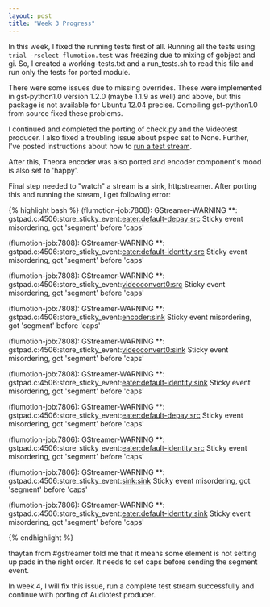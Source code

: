 ```yaml
---
layout: post
title: "Week 3 Progress"
---
```


In this week, I fixed the running tests first of all. Running all the tests using `trial -rselect flumotion.test` was freezing due to mixing of gobject and gi. So, I created a working-tests.txt and a run_tests.sh to read this file and run only the tests for ported module.

There were some issues due to missing overrides. These were implemented in gst-python1.0 version 1.2.0 (maybe 1.1.9 as well) and above, but this package is not available for Ubuntu 12.04 precise. Compiling gst-python1.0 from source fixed these problems.

I continued and completed the porting of check.py and the Videotest producer. I also fixed a troubling issue about pspec set to None. Further, I've posted instructions about how to [run a test stream].

After this, Theora encoder was also ported and encoder component's mood is also set to 'happy'.

Final step needed to "watch" a stream is a sink, httpstreamer. After porting this and running the stream, I get following error:

{% highlight bash %}
(flumotion-job:7808): GStreamer-WARNING **: gstpad.c:4506:store_sticky_event:<eater:default-depay:src> Sticky event misordering, got 'segment' before 'caps'

(flumotion-job:7808): GStreamer-WARNING **: gstpad.c:4506:store_sticky_event:<eater:default-identity:src> Sticky event misordering, got 'segment' before 'caps'

(flumotion-job:7808): GStreamer-WARNING **: gstpad.c:4506:store_sticky_event:<videoconvert0:src> Sticky event misordering, got 'segment' before 'caps'

(flumotion-job:7808): GStreamer-WARNING **: gstpad.c:4506:store_sticky_event:<encoder:sink> Sticky event misordering, got 'segment' before 'caps'

(flumotion-job:7808): GStreamer-WARNING **: gstpad.c:4506:store_sticky_event:<videoconvert0:sink> Sticky event misordering, got 'segment' before 'caps'

(flumotion-job:7808): GStreamer-WARNING **: gstpad.c:4506:store_sticky_event:<eater:default-identity:sink> Sticky event misordering, got 'segment' before 'caps'

(flumotion-job:7806): GStreamer-WARNING **: gstpad.c:4506:store_sticky_event:<eater:default-depay:src> Sticky event misordering, got 'segment' before 'caps'

(flumotion-job:7806): GStreamer-WARNING **: gstpad.c:4506:store_sticky_event:<eater:default-identity:src> Sticky event misordering, got 'segment' before 'caps'

(flumotion-job:7806): GStreamer-WARNING **: gstpad.c:4506:store_sticky_event:<sink:sink> Sticky event misordering, got 'segment' before 'caps'

(flumotion-job:7806): GStreamer-WARNING **: gstpad.c:4506:store_sticky_event:<eater:default-identity:sink> Sticky event misordering, got 'segment' before 'caps'

{% endhighlight %}

thaytan from \#gstreamer told me that it means some element is not setting up pads in the right order. It needs to set caps before sending the segment event.

In week 4, I will fix this issue, run a complete test stream successfully and continue with porting of Audiotest producer.

[run a test stream]: http://aps-sids.github.io/porting-flumotion/2014/06/06/run-a-test-stream/
